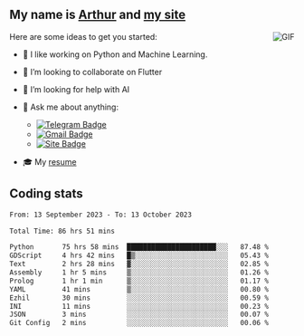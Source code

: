 
## My name is [Arthur](https://www.linkedin.com/in/arthur-novais-201420/) and [my site](https://arthurcn96.github.io/)

<!--
**Arthurcn96/Arthurcn96** is a ✨ _special_ ✨ repository because its `README.md` (this file) appears on your GitHub profile.
-->
<img align="right"  max-width="440" max-height="240" alt="GIF" src="https://raw.githubusercontent.com/Arthurcn96/Arthurcn96/master/helloThere.gif" />

Here are some ideas to get you started:

- 🤖 I like working on Python and Machine Learning.
- 👯 I’m looking to collaborate on Flutter
- 🤔 I’m looking for help with AI
- 💬 Ask me about anything:
    - [![Telegram Badge](https://img.shields.io/badge/-@Arthurcn9-0088cc?style=for-the-badge&logo=Telegram&logoColor=white)](https://t.me/Arthurcn9)
    - [![Gmail Badge](https://img.shields.io/badge/-@Arthurcn9-red?style=for-the-badge&logo=Gmail&logoColor=white)](mailto:Arthurcn96@gmail.com)
    - [![Site Badge](https://img.shields.io/badge/arthurcn96.github.io-informational?style=for-the-badge&logo=internetexplorer)](https://arthurcn96.github.io/)

- 🎓 My [resume](https://github.com/Arthurcn96/resume/blob/master/Resume_PT-BR.pdf)


## Coding stats
<!--START_SECTION:waka-->

```txt
From: 13 September 2023 - To: 13 October 2023

Total Time: 86 hrs 51 mins

Python       75 hrs 58 mins  ██████████████████████░░░   87.48 %
GDScript     4 hrs 42 mins   █▒░░░░░░░░░░░░░░░░░░░░░░░   05.43 %
Text         2 hrs 28 mins   ▓░░░░░░░░░░░░░░░░░░░░░░░░   02.85 %
Assembly     1 hr 5 mins     ▒░░░░░░░░░░░░░░░░░░░░░░░░   01.26 %
Prolog       1 hr 1 min      ▒░░░░░░░░░░░░░░░░░░░░░░░░   01.17 %
YAML         41 mins         ▒░░░░░░░░░░░░░░░░░░░░░░░░   00.80 %
Ezhil        30 mins         ░░░░░░░░░░░░░░░░░░░░░░░░░   00.59 %
INI          11 mins         ░░░░░░░░░░░░░░░░░░░░░░░░░   00.23 %
JSON         3 mins          ░░░░░░░░░░░░░░░░░░░░░░░░░   00.07 %
Git Config   2 mins          ░░░░░░░░░░░░░░░░░░░░░░░░░   00.06 %
```

<!--END_SECTION:waka-->
